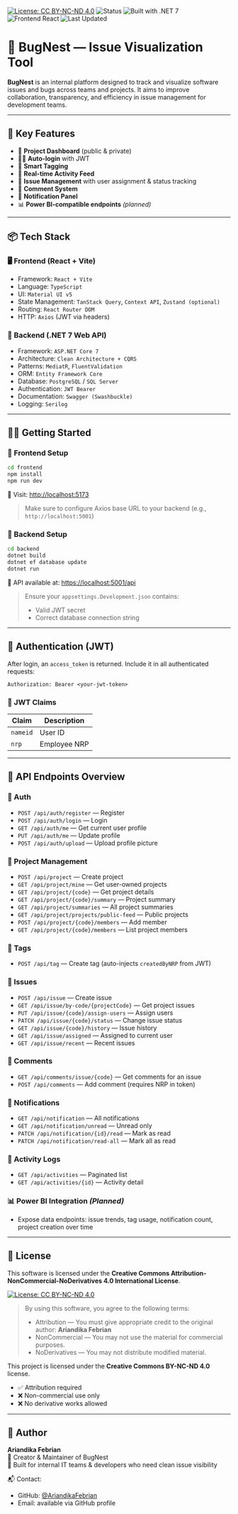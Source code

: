 [![License: CC BY-NC-ND 4.0](https://img.shields.io/badge/License-CC%20BY--NC--ND%204.0-lightgrey.svg)](https://creativecommons.org/licenses/by-nc-nd/4.0/)
![Status](https://img.shields.io/badge/status-internal-orange)
![Built with .NET 7](https://img.shields.io/badge/backend-ASP.NET%20Core%207-blue)
![Frontend React](https://img.shields.io/badge/frontend-React%20%2B%20Vite-61DAFB)
![Last Updated](https://img.shields.io/github/last-commit/AriandikaFebrian/bugnest)


# 🐛 BugNest — Issue Visualization Tool

**BugNest** is an internal platform designed to track and visualize software issues and bugs across teams and projects. It aims to improve collaboration, transparency, and efficiency in issue management for development teams.

---

## 🚀 Key Features

- 📌 **Project Dashboard** (public & private)
- 🧑‍💻 **Auto-login** with JWT
- 🧠 **Smart Tagging**
- 🔄 **Real-time Activity Feed**
- 🧪 **Issue Management** with user assignment & status tracking
- 💬 **Comment System**
- 🔔 **Notification Panel**
- 📊 **Power BI-compatible endpoints** *(planned)*

---

## 📦 Tech Stack

### 🖥 Frontend (React + Vite)
- Framework: `React + Vite`
- Language: `TypeScript`
- UI: `Material UI v5`
- State Management: `TanStack Query`, `Context API`, `Zustand (optional)`
- Routing: `React Router DOM`
- HTTP: `Axios` (JWT via headers)

### 🧠 Backend (.NET 7 Web API)
- Framework: `ASP.NET Core 7`
- Architecture: `Clean Architecture + CQRS`
- Patterns: `MediatR`, `FluentValidation`
- ORM: `Entity Framework Core`
- Database: `PostgreSQL` / `SQL Server`
- Authentication: `JWT Bearer`
- Documentation: `Swagger (Swashbuckle)`
- Logging: `Serilog`

---

## 🧑‍💻 Getting Started

### 🔧 Frontend Setup

```bash
cd frontend
npm install
npm run dev
```

📍 Visit: [http://localhost:5173](http://localhost:5173)

> Make sure to configure Axios base URL to your backend (e.g., `http://localhost:5001`)

### 🔧 Backend Setup

```bash
cd backend
dotnet build
dotnet ef database update
dotnet run
```

📍 API available at: [https://localhost:5001/api](https://localhost:5001/api)

> Ensure your `appsettings.Development.json` contains:
> - Valid JWT secret
> - Correct database connection string

---

## 🔐 Authentication (JWT)

After login, an `access_token` is returned. Include it in all authenticated requests:

```http
Authorization: Bearer <your-jwt-token>
```

### 🎫 JWT Claims

| Claim    | Description    |
|----------|----------------|
| `nameid` | User ID        |
| `nrp`    | Employee NRP   |

---

## 📌 API Endpoints Overview

### 🔑 Auth
- `POST /api/auth/register` — Register
- `POST /api/auth/login` — Login
- `GET /api/auth/me` — Get current user profile
- `PUT /api/auth/me` — Update profile
- `POST /api/auth/upload` — Upload profile picture

### 📁 Project Management
- `POST /api/project` — Create project
- `GET /api/project/mine` — Get user-owned projects
- `GET /api/project/{code}` — Get project details
- `GET /api/project/{code}/summary` — Project summary
- `GET /api/project/summaries` — All project summaries
- `GET /api/project/projects/public-feed` — Public projects
- `POST /api/project/{code}/members` — Add member
- `GET /api/project/{code}/members` — List project members

### 🧪 Tags
- `POST /api/tag` — Create tag (auto-injects `createdByNRP` from JWT)

### 🐛 Issues
- `POST /api/issue` — Create issue
- `GET /api/issue/by-code/{projectCode}` — Get project issues
- `PUT /api/issue/{code}/assign-users` — Assign users
- `PATCH /api/issue/{code}/status` — Change issue status
- `GET /api/issue/{code}/history` — Issue history
- `GET /api/issue/assigned` — Assigned to current user
- `GET /api/issue/recent` — Recent issues

### 💬 Comments
- `GET /api/comments/issue/{code}` — Get comments for an issue
- `POST /api/comments` — Add comment (requires NRP in token)

### 🔔 Notifications
- `GET /api/notification` — All notifications
- `GET /api/notification/unread` — Unread only
- `PATCH /api/notification/{id}/read` — Mark as read
- `PATCH /api/notification/read-all` — Mark all as read

### 📜 Activity Logs
- `GET /api/activities` — Paginated list
- `GET /api/activities/{id}` — Activity detail

### 📊 Power BI Integration *(Planned)*
- Expose data endpoints: issue trends, tag usage, notification count, project creation over time

---

## 📄 License

This software is licensed under the **Creative Commons Attribution-NonCommercial-NoDerivatives 4.0 International License**.

[![License: CC BY-NC-ND 4.0](https://img.shields.io/badge/License-CC%20BY--NC--ND%204.0-lightgrey.svg)](https://creativecommons.org/licenses/by-nc-nd/4.0/)

> By using this software, you agree to the following terms:
> - Attribution — You must give appropriate credit to the original author: **Ariandika Febrian**
> - NonCommercial — You may not use the material for commercial purposes.
> - NoDerivatives — You may not distribute modified material.


This project is licensed under the **Creative Commons BY-NC-ND 4.0** license.

- ✅ Attribution required
- ❌ Non-commercial use only
- ❌ No derivative works allowed

---

## 👤 Author

**Ariandika Febrian**  
📌 Creator & Maintainer of BugNest  
🌟 Built for internal IT teams & developers who need clean issue visibility

📬 Contact:
- GitHub: [@AriandikaFebrian](https://github.com/AriandikaFebrian)
- Email: available via GitHub profile